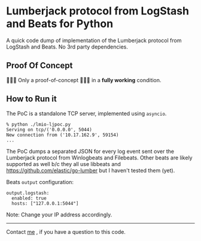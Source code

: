 # Lumberjack protocol from LogStash and Beats for Python

A quick code dump of implementation of the Lumberjack protocol from LogStash and Beats.
No 3rd party dependencies.

## Proof Of Concept 

🚧🚧🚧 Only a proof-of-concept 🚧🚧🚧 in a **fully working** condition.


## How to Run it

The PoC is a standalone TCP server, implemented using `asyncio`.

```
% python ./lmio-ljpoc.py 
Serving on tcp/('0.0.0.0', 5044)
New connection from ('10.17.162.9', 59154)
...
```

The PoC dumps a separated JSON for every log event sent over the Lumberjack protocol from Winlogbeats and Filebeats.
Other beats are likely supported as well b/c they all use libbeats and https://github.com/elastic/go-lumber but I haven't tested them (yet).


Beats `output` configuration:

```
output.logstash:
  enabled: true
  hosts: ["127.0.0.1:5044"]
```

Note: Change your IP address accordingly.

---

Contact [me](https://github.com/ateska) , if you have a question to this code.

